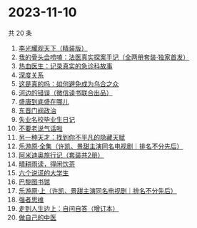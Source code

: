 # 2023-11-10

共 20 条

<!-- BEGIN WEREAD -->
<!-- 最后更新时间 2023-11-10 02:07:28 +0800 -->
1. [李光耀观天下（精装版）](https://weread.qq.com/web/bookDetail/63c32e90813ab844ag014d47)
1. [我的骨头会唠嗑：法医真实探案手记（全两册套装·独家首发）](https://weread.qq.com/web/bookDetail/78c32920813ab8489g010346)
1. [热血医生：记录真实的急诊科故事](https://weread.qq.com/web/bookDetail/65b32030813ab6e2dg018dc1)
1. [深度关系](https://weread.qq.com/web/bookDetail/bb432f60813ab8444g014d61)
1. [这是真的吗：如何避免成为乌合之众](https://weread.qq.com/web/bookDetail/61d32910813ab8226g01221e)
1. [河边的错误（微信读书联合出品）](https://weread.qq.com/web/bookDetail/e7f32350813ab8475g0126a1)
1. [盛唐到底盛在哪儿](https://weread.qq.com/web/bookDetail/d39329e0813ab83b6g011417)
1. [东晋门阀政治](https://weread.qq.com/web/bookDetail/f5232ea0813ab844ag016fa0)
1. [失业名校毕业生日记](https://weread.qq.com/web/bookDetail/16132ea0813ab8407g014249)
1. [不要老说气话啦](https://weread.qq.com/web/bookDetail/52032ac0813ab70b1g014c16)
1. [另一种天才：找到你不平凡的隐藏天赋](https://weread.qq.com/web/bookDetail/2c632c80813ab83aeg010372)
1. [乐游原·全集（许凯、景甜主演同名电视剧｜排名不分先后）](https://weread.qq.com/web/bookDetail/34532160813ab846cg010875)
1. [阿米迪奥旅行记（套装共2册）](https://weread.qq.com/web/bookDetail/25e32f40813ab7fdbg0110c8)
1. [晴耕雨读，得闲饮茶](https://weread.qq.com/web/bookDetail/e39320b0813ab8447g0133f8)
1. [六个说谎的大学生](https://weread.qq.com/web/bookDetail/fd0328b0813ab7e66g013314)
1. [巴黎图书馆](https://weread.qq.com/web/bookDetail/a6032830813ab78beg010808)
1. [乐游原·上（许凯、景甜主演同名电视剧｜排名不分先后）](https://weread.qq.com/web/bookDetail/afa32a40813ab7da9g0161bf)
1. [强者思维](https://weread.qq.com/web/bookDetail/6fc32eb0813ab8305g011b01)
1. [走到人生边上：自问自答（增订本）](https://weread.qq.com/web/bookDetail/b9a325207169ff24b9a44bb)
1. [做自己的中医](https://weread.qq.com/web/bookDetail/67932ef07279333d679cb7a)
<!-- END WEREAD -->